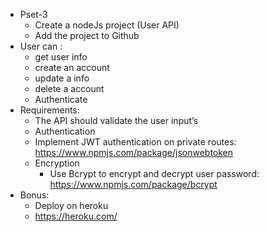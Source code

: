 - Pset-3
  - Create a nodeJs project (User API)
  - Add the project to Github
- User can :
  - get user info
  - create an account
  - update a info
  - delete a account
  - Authenticate
- Requirements:
  - The API should validate the user input’s
  - Authentication
  - Implement JWT authentication on private routes: https://www.npmjs.com/package/jsonwebtoken
  - Encryption
    - Use Bcrypt to encrypt and decrypt user password: https://www.npmjs.com/package/bcrypt
- Bonus:
  - Deploy on heroku
  - https://heroku.com/